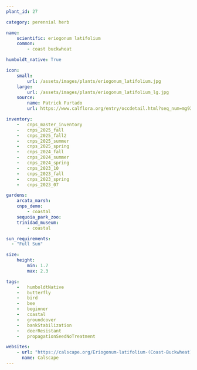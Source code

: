 ```yaml
---
plant_id: 27

category: perennial herb

name: 
    scientific: eriogonum latifolium 
    common: 
        - coast buckwheat

humboldt_native: True

icon: 
    small: 
        url: /assets/images/plants/eriogonum_latifolium.jpg 
    large: 
        url: /assets/images/plants/eriogonum_latifolium_lg.jpg 
    source: 
        name: Patrick Furtado 
        url: https://www.calflora.org/entry/occdetail.html?seq_num=mg93236 

inventory: 
    -   cnps_master_inventory
    -   cnps_2025_fall
    -   cnps_2025_fall2
    -   cnps_2025_summer
    -   cnps_2025_spring
    -   cnps_2024_fall
    -   cnps_2024_summer
    -   cnps_2024_spring
    -   cnps_2023_10
    -   cnps_2023_fall
    -   cnps_2023_spring
    -   cnps_2023_07 

gardens:
    arcata_marsh:
    cnps_demo:
        - coastal
    sequoia_park_zoo:
    trinidad_museum: 
        - coastal

sun_requirements:
  - "Full Sun"

size:
    height: 
        min: 1.7
        max: 2.3

tags:  
    -   humboldtNative
    -   butterfly
    -   bird
    -   bee
    -   beginner
    -   coastal
    -   groundcover
    -   bankStabilization
    -   deerResistant
    -   propagationSeedNoTreatment

websites:
    - url: "https://calscape.org/Eriogonum-latifolium-(Coast-Buckwheat)" 
      name: Calscape
---
```



